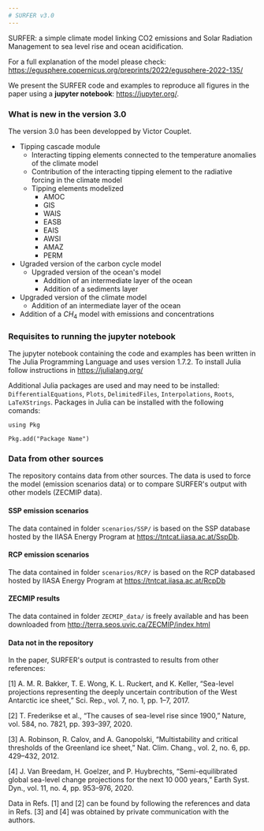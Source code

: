 ```yaml
---
# SURFER v3.0
---
```


SURFER: a simple climate model linking CO2 emissions and Solar Radiation Management to sea level rise and ocean acidification.

For a full explanation of the model please check: https://egusphere.copernicus.org/preprints/2022/egusphere-2022-135/

We present the SURFER code and examples to reproduce all figures in the paper using a **jupyter notebook**: https://jupyter.org/.

### What is new in the version 3.0

The version 3.0 has been developped by Victor Couplet.

- Tipping cascade module 
    - Interacting tipping elements connected to the temperature anomalies of the climate model
    - Contribution of the interacting tipping element to the radiative forcing in the climate model
    - Tipping elements modelized 
        - AMOC
        - GIS
        - WAIS
        - EASB
        - EAIS
        - AWSI
        - AMAZ
        - PERM
- Ugraded version of the carbon cycle model
    - Upgraded version of the ocean's model
        - Addition of an intermediate layer of the ocean
        - Addition of a sediments layer
- Upgraded version of the climate model
    - Addition of an intermediate layer of the ocean
- Addition of a $CH_4$ model with emissions and concentrations  

### Requisites to running the jupyter notebook

The jupyter notebook containing the code and examples has been written in The Julia Programming Language and uses version 1.7.2. To install Julia follow instructions in https://julialang.org/

Additional Julia packages are used and may need to be installed: `DifferentialEquations`, `Plots`, `DelimitedFiles`, `Interpolations`, `Roots`, `LaTeXStrings`. Packages in Julia can be installed with the following comands:

`using Pkg`

`Pkg.add("Package Name")`

### Data from other sources

The repository contains data from other sources. The data is used to force the model (emission scenarios data) or to compare SURFER's output with other models (ZECMIP data).

#### SSP emission scenarios

The data contained in folder `scenarios/SSP/` is based on the SSP database hosted by the IIASA Energy Program at https://tntcat.iiasa.ac.at/SspDb.

#### RCP emission scenarios

The data contained in folder `scenarios/RCP/` is based on the RCP databased hosted by IIASA Energy Program at https://tntcat.iiasa.ac.at/RcpDb

#### ZECMIP results

The data contained in folder `ZECMIP_data/` is freely available and has been downloaded from http://terra.seos.uvic.ca/ZECMIP/index.html

#### Data not in the repository

In the paper, SURFER's output is contrasted to results from other references:

[1] A. M. R. Bakker, T. E. Wong, K. L. Ruckert, and K. Keller, “Sea-level projections representing the deeply uncertain contribution of the West Antarctic ice sheet,” Sci. Rep., vol. 7, no. 1, pp. 1–7, 2017.

[2] T. Frederikse et al., “The causes of sea-level rise since 1900,” Nature, vol. 584, no. 7821, pp. 393–397, 2020.

[3] A. Robinson, R. Calov, and A. Ganopolski, “Multistability and critical thresholds of the Greenland ice sheet,” Nat. Clim. Chang., vol. 2, no. 6, pp. 429–432, 2012.

[4] J. Van Breedam, H. Goelzer, and P. Huybrechts, “Semi-equilibrated global sea-level change projections for the next 10 000 years,” Earth Syst. Dyn., vol. 11, no. 4, pp. 953–976, 2020.

Data in Refs. [1] and [2] can be found by following the references and data in Refs. [3] and [4] was obtained by private communication with the authors.
